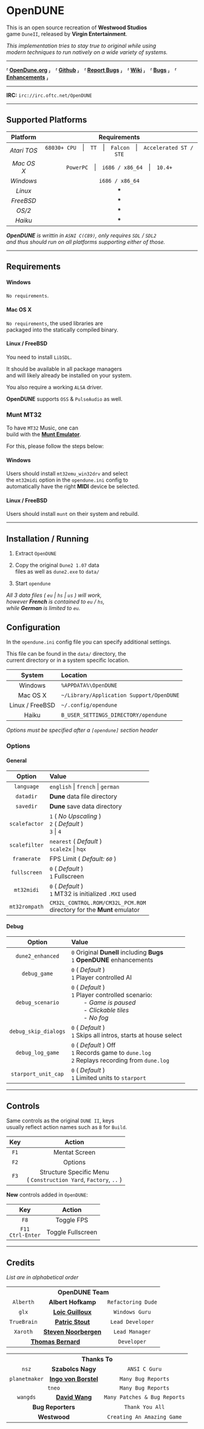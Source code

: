 
[OpenDune.org]: https://www.opendune.org/
[Github]: https://github.com/OpenDUNE/OpenDUNE
[Report Bugs]: https://github.com/OpenDUNE/OpenDUNE/issues
[Wiki]: https://github.com/OpenDUNE/OpenDUNE/wiki
[Bugs]: docs/Bugs.md
[Enhancements]: docs/Enhancements.txt


[Munt Emulator]: https://github.com/munt/munt


# OpenDUNE

This is an open source recreation of **Westwood Studios** <br>
game `DuneII`, released by **Virgin Entertainment**.

*This implementation tries to stay true to original while using* <br>
*modern techniques to run natively on a wide variety of systems.*

---

**⸢ [OpenDune.org] ⸥ ⸢ [Github] ⸥ ⸢ [Report Bugs] ⸥ ⸢ [Wiki] ⸥ ⸢ [Bugs] ⸥ ⸢ [Enhancements] ⸥**

---

**IRC:** `irc://irc.oftc.net/OpenDUNE`

---

## Supported Platforms

| Platform | Requirements |
|:--------:|:------------:|
| *Atari TOS* | `68030+ CPU` \| `TT` \| `Falcon` \| `Accelerated ST / STE` |
| *Mac OS X* | `PowerPC` \| `i686 / x86_64` \| `10.4+` |
| *Windows* | `i686 / x86_64` |
| *Linux* | **\*** |
| *FreeBSD* | **\*** |
| *OS/2* | **\*** |
| *Haiku* | **\*** |

***OpenDUNE*** *is writtin in `ASNI C(C89)`, only requires `SDL` / `SDL2`* <br>
*and thus should run on all platforms supporting either of those.*

---

## Requirements

#### Windows

`No requirements`.

#### Mac OS X

`No requirements`, the used libraries are <br>
packaged into the statically compiled binary.

#### Linux / FreeBSD

You need to install `LibSDL`.

It should be available in all package managers <br>
and will likely already be installed on your system.

You also require a working `ALSA` driver.

**OpenDUNE** supports `OSS` & `PulseAudio` as well.

### Munt MT32

To have `MT32` Music, one can <br>
build with the **[Munt Emulator]**.

For this, please follow the steps below:

#### Windows

Users should install `mt32emu_win32drv` and select <br>
the `mt32midi` option in the `opendune.ini` config to <br>
automatically have the right **MIDI** device be selected.

#### Linux / FreeBSD

Users should install `munt` on their system and rebuild.

---

## Installation / Running

1. Extract `OpenDUNE`

2. Copy the original `Dune2 1.07` data <br>
   files as well as `dune2.exe` to `data/`

3. Start `opendune`

*All 3 data files ( `eu` | `hs` | `us` ) will work,* <br>
*however **French** is contained to `eu` / `hs`,* <br>
*while **German** is limited to `eu`.*

## Configuration

In the `opendune.ini` config file you can specify additional settings.

This file can be found in the `data/` directory, the <br>
current directory or in a system specific location.

| System | Location |
|:------:|:---------|
| Windows | `%APPDATA%\OpenDUNE` |
| Mac OS X | `~/Library/Application Support/OpenDUNE` |
| Linux / FreeBSD | `~/.config/opendune` |
| Haiku | `B_USER_SETTINGS_DIRECTORY/opendune` |

*Options must be specified after a `[opendune]` section header*

### Options

#### General

| Option | Value |
|:------:|:------|
| `language` | `english` \| `french` \| `german` |
| `datadir` | **Dune** data file directory |
| `savedir` | **Dune** save data directory |
| `scalefactor` | `1` ( *No Upscaling* ) <br> `2` ( *Default* ) <br> `3` \| `4` |
| `scalefilter` | `nearest` ( *Default* )  <br> `scale2x` \| `hqx`
| `framerate` | FPS Limit ( *Default: `60`* ) |
| `fullscreen` | `0` ( *Default* ) <br> `1` Fullscreen |
| `mt32midi` | `0` ( *Default* ) <br> `1` MT32 is initialized `.MXI` used |
| `mt32rompath` | `CM32L_CONTROL.ROM/CM32L_PCM.ROM` <br> directory for the **Munt** emulator |

#### Debug

| Option | Value |
|:------:|:------|
| `dune2_enhanced` | `0` Original **DuneII** including **Bugs** <br> `1` **OpenDUNE** enhancements |
| `debug_game` | `0` ( *Default* ) <br> `1` Player controlled AI |
| `debug_scenario` | `0` ( *Default* ) <br> `1` Player controlled scenario: <br>   - *Game is paused* <br>   - *Clickable tiles* <br>   - *No fog* |
| `debug_skip_dialogs` | `0` ( *Default* ) <br> `1` Skips all intros, starts at house select |
| `debug_log_game` | `0` ( *Default* ) Off <br> `1` Records game to `dune.log` <br> `2` Replays recording from `dune.log` |
| `starport_unit_cap` | `0` ( *Default* ) <br> `1` Limited units to `starport` |

---

## Controls

Same controls as the original `DUNE II`, keys <br>
usually reflect action names such as `B` for `Build`.

|  Key | Action |
|:----:|:------:|
| `F1` | Mentat Screen |
| `F2` | Options |
| `F3` | Structure Specific Menu <br> ( `Construction Yard`, `Factory`, `..` )

**New** controls added in `OpenDUNE`:

|  Key | Action |
|:----:|:------:|
| `F8` | Toggle FPS |
| `F11` <br> `Ctrl-Enter` | Toggle Fullscreen |

---

## Credits
*List are in alphabetical order*

<table>
    <tr><th colspan = '3' >OpenDUNE Team</th></tr>
    <tr>
        <td align = 'center' ><code>Alberth</code></td>
        <td align = 'center' ><b>Albert Hofkamp</b></td>
        <td align = 'center' ><code>Refactoring Dude</code></td>
    </tr>
    <tr>
        <td align = 'center' ><code>glx</code></td>
        <td align = 'center' ><a href = 'https://github.com/glx22' ><b>Loic Guilloux</b></a></td>
        <td align = 'center' ><code>Windows Guru</code></td>
    </tr>
    <tr>
        <td align = 'center' ><code>TrueBrain</code></td>
        <td align = 'center' ><a href = 'https://github.com/TrueBrain' ><b>Patric Stout</b></a></td>
        <td align = 'center' ><code>Lead Developer</code></td>
    </tr>
    <tr>
        <td align = 'center' ><code>Xaroth</code></td>
        <td align = 'center' ><a href = 'https://github.com/Xaroth' ><b>Steven Noorbergen</b></a></td>
        <td align = 'center' ><code>Lead Manager</code></td>
    </tr>
    <tr>
        <td align = 'center' colspan = '2' ><a href = 'https://github.com/miniupnp' ><b>Thomas Bernard</b></a></td>
        <td align = 'center' ><code>Developer</code></td>
    </tr>
</table>

<table>
    <tr><th colspan = '3' >Thanks To</th></tr>
    <tr>
        <td align = 'center' ><code>nsz</code></td>
        <td align = 'center' ><b>Szabolcs Nagy</b></td>
        <td align = 'center' ><code>ANSI C Guru</code></td>
    </tr>
    <tr>
        <td align = 'center' ><code>planetmaker</code></td>
        <td align = 'center' ><a href = 'https://github.com/planetmaker' ><b>Ingo von Borstel</b></a></td>
        <td align = 'center' ><code>Many Bug Reports</code></td>
    </tr>
    <tr>
        <td align = 'center' colspan = '2' ><code>tneo</code></td>
        <td align = 'center' ><code>Many Bug Reports</code></td>
    </tr>
    <tr>
        <td align = 'center' ><code>wangds</code></td>
        <td align = 'center' ><a href = 'https://github.com/wangds' ><b>David Wang</b></a></td>
        <td align = 'center' ><code>Many Patches & Bug Reports</code></td>
    </tr>
    <tr>
        <td align = 'center' colspan = '2' ><b>Bug Reporters</b></td>
        <td align = 'center' ><code>Thank You All</code></td>
    </tr>
    <tr>
        <td align = 'center' colspan = '2' ><b>Westwood</b></td>
        <td align = 'center' ><code>Creating An Amazing Game</code></td>
    </tr>
</table>
